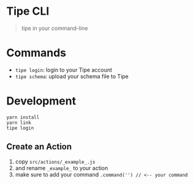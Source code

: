 # Tipe CLI
> tipe in your command-line

# Commands
- `tipe login`: login to your Tipe account
- `tipe schema`: upload your schema file to Tipe

# Development
```
yarn install
yarn link
tipe login
```
## Create an Action
1. copy `src/actions/_example_.js`
1. and rename `_example_` to your action
1. make sure to add your command `.command('') // <-- your command`
